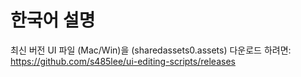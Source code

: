 # 한국어 설명

최신 버전 UI 파일 (Mac/Win)을 (sharedassets0.assets) 다운로드 하려면:<br /> 
https://github.com/s485lee/ui-editing-scripts/releases




